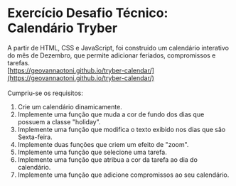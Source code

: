 # Exercício Desafio Técnico: Calendário Tryber
A partir de HTML, CSS e JavaScript, foi construido um calendário interativo do mês de Dezembro, que permite adicionar feriados, compromissos e tarefas.
<br>[https://geovannaotoni.github.io/tryber-calendar/](https://geovannaotoni.github.io/tryber-calendar/)<br><br>
Cumpriu-se os requisitos:
1) Crie um calendário dinamicamente.
2) Implemente uma função que muda a cor de fundo dos dias que possuem a classe "holiday".
3) Implemente uma função que modifica o texto exibido nos dias que são Sexta-feira.
4) Implemente duas funções que criem um efeito de "zoom". 
5) Implemente uma função que selecione uma tarefa.
6) Implemente uma função que atribua a cor da tarefa ao dia do calendário.
7) Implemente uma função que adicione compromissos ao seu calendário.
